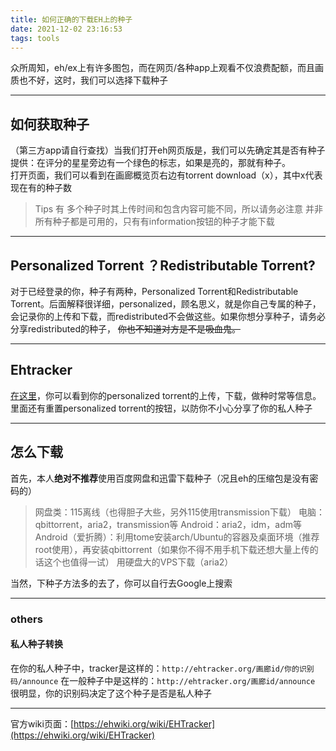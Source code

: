 ```yaml
---
title: 如何正确的下载EH上的种子
date: 2021-12-02 23:16:53
tags: tools
---
```

众所周知，eh/ex上有许多图包，而在网页/各种app上观看不仅浪费配额，而且画质也不好，这时，我们可以选择下载种子

---
## 如何获取种子
（第三方app请自行查找）当我们打开eh网页版是，我们可以先确定其是否有种子提供：在评分的星星旁边有一个绿色的标志，如果是亮的，那就有种子。  
打开页面，我们可以看到在画廊概览页右边有torrent download（x），其中x代表现在有的种子数
> Tips
>有 多个种子时其上传时间和包含内容可能不同，所以请务必注意
>并非所有种子都是可用的，只有有information按钮的种子才能下载

---
## Personalized Torrent  ？Redistributable Torrent?
对于已经登录的你，种子有两种，Personalized Torrent和Redistributable Torrent。后面解释很详细，personalized，顾名思义，就是你自己专属的种子，会记录你的上传和下载，而redistributed不会做这些。如果你想分享种子，请务必分享redistributed的种子， ~~你也不知道对方是不是吸血鬼。~~

---
## Ehtracker
[在这里](https://e-hentai.org/home.php)，你可以看到你的personalized torrent的上传，下载，做种时常等信息。里面还有重置personalized torrent的按钮，以防你不小心分享了你的私人种子

---

## 怎么下载

首先，本人**绝对不推荐**使用百度网盘和迅雷下载种子（况且eh的压缩包是没有密码的）

> 网盘类：115离线（也得胆子大些，另外115使用transmission下载）
> 电脑：qbittorrent，aria2，transmission等
> Android：aria2，idm，adm等
> Android（爱折腾）：利用tome安装arch/Ubuntu的容器及桌面环境（推荐root使用），再安装qbittorrent（如果你不得不用手机下载还想大量上传的话这个也值得一试）
> 用硬盘大的VPS下载（aria2）

当然，下种子方法多的去了，你可以自行去Google上搜索

---
### others
#### 私人种子转换
在你的私人种子中，tracker是这样的：`http://ehtracker.org/画廊id/你的识别码/announce`
在一般种子中是这样的：`http://ehtracker.org/画廊id/announce`
很明显，你的识别码决定了这个种子是否是私人种子

---
官方wiki页面：[https://ehwiki.org/wiki/EHTracker](https://ehwiki.org/wiki/EHTracker)
